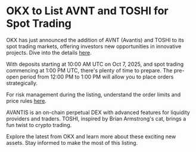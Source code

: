 # OKX to List AVNT and TOSHI for Spot Trading

OKX has just announced the addition of AVNT (Avantis) and TOSHI to its spot trading markets, offering investors new opportunities in innovative projects. Dive into the details [here](https://chain-base.xyz/okx-to-list-avnt-and-toshi-for-spot-trading).

With deposits starting at 10:00 AM UTC on Oct 7, 2025, and spot trading commencing at 1:00 PM UTC, there's plenty of time to prepare. The pre-open period from 12:00 PM to 1:00 PM will allow you to place orders strategically.

For risk management during the listing, understand the order limits and price rules [here](https://www.okx.com/zh-hans/trade-market/info/spot).

AVANTIS is an on-chain perpetual DEX with advanced features for liquidity providers and traders. TOSHI, inspired by Brian Armstrong's cat, brings a fun twist to crypto trading.

Explore the latest from OKX and learn more about these exciting new assets. Stay informed to make the most of this listing.